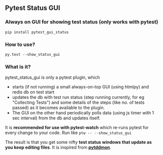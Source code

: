 Pytest Status GUI
------------------

### Always on GUI for showing test status (only works with pytest)

`pip install pytest_gui_status`

### How to use?
`py.test --show_status_gui`

### What is it?

pytest_status_gui is only a pytest plugin, which 

- starts (if not running) a small always-on-top GUI (using htmlpy) and redis db on test start
- updates the db with test run status (step running currently, for eg "Collecting Tests") and some details of the steps (like no. of tests passed) as it becomes available to the plugin.
- The GUI on the other hand periodically polls data (using js timer with 1 sec interval) from the db and updates itself.

It is **recommended for use with pytest-watch** which re-runs pytest for every change to your code. Run like `ptw -- --show_status_gui`

The result is that you get some nifty **test status windows that update as you keep editing files**. It is inspired from **[pytddmon](http://pytddmon.org/?page_id=33)**.

